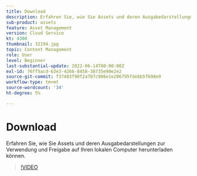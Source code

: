 ```yaml
---
title: Download
description: Erfahren Sie, wie Sie Assets und deren Ausgabedarstellungen zur Verwendung und Freigabe auf Ihren lokalen Computer herunterladen können.
sub-product: assets
feature: Asset Management
version: Cloud Service
kt: 4300
thumbnail: 32194.jpg
topic: Content Management
role: User
level: Beginner
last-substantial-update: 2022-06-14T00:00:00Z
exl-id: 76ff5acd-63e3-4266-8458-30735e90e2e2
source-git-commit: f37483f90f2a707c906e1e206795fdebb5f698e9
workflow-type: tm+mt
source-wordcount: '34'
ht-degree: 5%

---
```


# Download

Erfahren Sie, wie Sie Assets und deren Ausgabedarstellungen zur Verwendung und Freigabe auf Ihren lokalen Computer herunterladen können.

>[!VIDEO](https://video.tv.adobe.com/v/35090/?quality=12&learn=on&hidetitle=true)
